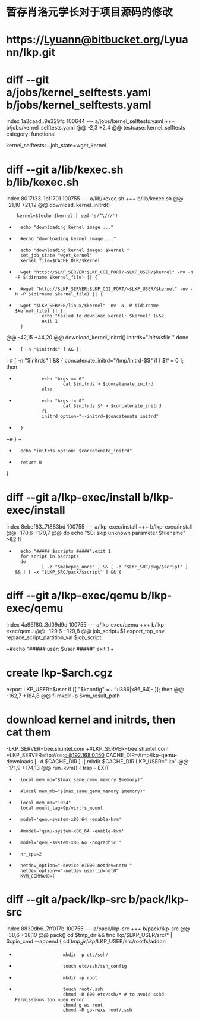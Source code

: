 # 暂存肖洛元学长对于项目源码的修改  
# https://Lyuann@bitbucket.org/Lyuann/lkp.git #

# diff --git a/jobs/kernel_selftests.yaml b/jobs/kernel_selftests.yaml #
index 1a3caad..9e329fc 100644
--- a/jobs/kernel_selftests.yaml
+++ b/jobs/kernel_selftests.yaml
@@ -2,3 +2,4 @@ testcase: kernel_selftests
 category: functional
 
 kernel_selftests:
+job_state=wget_kernel

# diff --git a/lib/kexec.sh b/lib/kexec.sh #
index 8017f33..1bf1701 100755
--- a/lib/kexec.sh
+++ b/lib/kexec.sh
@@ -21,10 +21,12 @@ download_kernel_initrd()
 
        kernel=$(echo $kernel | sed 's/^\///')
 
-       echo "downloading kernel image ..."
+       #echo "downloading kernel image ..."
+       echo "downloading kernel image: $kernel "
        set_job_state "wget_kernel"
        kernel_file=$CACHE_DIR/$kernel
-       wget "http://$LKP_SERVER:$LKP_CGI_PORT/~$LKP_USER/$kernel" -nv -N -P $(dirname $kernel_file) || {
+       #wget "http://$LKP_SERVER:$LKP_CGI_PORT/~$LKP_USER/$kernel" -nv -N -P $(dirname $kernel_file) || {
+       wget "$LKP_SERVER/linux/$kernel" -nv -N -P $(dirname $kernel_file) || {
                echo "failed to download kernel: $kernel" 1>&2
                exit 1
        }
@@ -42,15 +44,20 @@ download_kernel_initrd()
                initrds="${initrds}$file "
        done
 
-       [ -n "$initrds" ] && {
+#      [ -n "$initrds" ] && {
                concatenate_initrd="/tmp/initrd-$$"
                if [ $# = 0 ]; then
+               echo "Args == 0"
                        cat $initrds > $concatenate_initrd
                else
+               echo "Args != 0"
                        cat $initrds $* > $concatenate_initrd
                fi
                initrd_option="--initrd=$concatenate_initrd"
-       }
+#      }
+
+       echo "initrds option: $concatenate_initrd"
+
        return 0
 }
 
 
# diff --git a/lkp-exec/install b/lkp-exec/install #
index 8ebef83..7f883bd 100755
--- a/lkp-exec/install
+++ b/lkp-exec/install
@@ -170,6 +170,7 @@ do
                echo "$0: skip unknown parameter $filename" >&2
        fi
 
+       echo "##### $scripts #####";exit 1
        for script in $scripts
        do
                [ -z "$makepkg_once" ] && [ -d "$LKP_SRC/pkg/$script" ] && ! [ -x "$LKP_SRC/pack/$script" ] && {

# diff --git a/lkp-exec/qemu b/lkp-exec/qemu #
index 4a96f80..3d09d9d 100755
--- a/lkp-exec/qemu
+++ b/lkp-exec/qemu
@@ -129,6 +129,8 @@ job_script=$1
 export_top_env
 replace_script_partition_val $job_script
 
+#echo "##### user: $user #####";exit 1
+
 # create lkp-$arch.cgz
 export LKP_USER=$user
 if [[ "$kconfig" =~ ^(i386|x86_64)- ]]; then
@@ -162,7 +164,8 @@ fi
 mkdir -p $vm_result_path
 
 # download kernel and initrds, then cat them
-LKP_SERVER=bee.sh.intel.com
+#LKP_SERVER=bee.sh.intel.com
+LKP_SERVER=ftp://os:o@192.168.0.150
 CACHE_DIR=/tmp/lkp-qemu-downloads
 [ -d $CACHE_DIR ] || mkdir $CACHE_DIR
 LKP_USER="lkp"
@@ -171,9 +174,13 @@ run_kvm()
 {
        trap - EXIT
 
-       local mem_mb="$(max_sane_qemu_memory $memory)"
+       #local mem_mb="$(max_sane_qemu_memory $memory)"
+       local mem_mb="1024"
        local mount_tag=9p/virtfs_mount
-       model='qemu-system-x86_64 -enable-kvm'
+       #model='qemu-system-x86_64 -enable-kvm'
+       model='qemu-system-x86_64 -nographic '
+       nr_cpu=2
+
        netdev_option="-device e1000,netdev=net0 "
        netdev_option+="-netdev user,id=net0"
        KVM_COMMAND=(

# diff --git a/pack/lkp-src b/pack/lkp-src #
index 8830db6..7ff017b 100755
--- a/pack/lkp-src
+++ b/pack/lkp-src
@@ -38,6 +38,10 @@ pack()
                cd $tmp_dir                                     && find lkp/$LKP_USER/src/*     | $cpio_cmd --append
                {
                        cd $tmp_dir/lkp/$LKP_USER/src/rootfs/addon
+                       mkdir -p etc/ssh/
+                       touch etc/ssh/ssh_config
+                       mkdir -p root
+                       touch root/.ssh
                        chmod -R 600 etc/ssh/* # to avoid sshd Permissions too open error
                        chmod g-ws root
                        chmod -R go-rwxs root/.ssh
